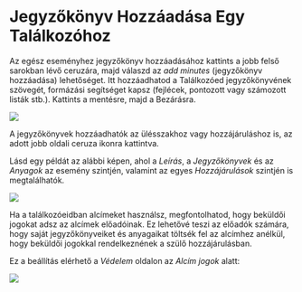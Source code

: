 # Jegyzőkönyv Hozzáadása Egy Találkozóhoz

Az egész eseményhez jegyzőkönyv hozzáadásához kattints a jobb felső sarokban lévő ceruzára, majd válaszd az _add minutes_ (jegyzőkönyv hozzáadása) lehetőséget.
Itt hozzáadhatod a Találkozóed jegyzőkönyvének szövegét, formázási segítséget kapsz (fejlécek, pontozott vagy számozott listák stb.).
Kattints a mentésre, majd a Bezárásra.

![](../assets/add-minutes-meeting.png)

A jegyzőkönyvek hozzáadhatók az ülésszakhoz vagy hozzájáruláshoz is, az adott jobb oldali ceruza ikonra kattintva.

Lásd egy példát az alábbi képen, ahol a _Leírás_, a _Jegyzőkönyvek_ és az _Anyagok_ az esemény szintjén, valamint az egyes _Hozzájárulások_ szintjén is megtalálhatók.

![](../assets/material-meeting.png)

Ha a találkozóeidban alcímeket használsz, megfontolhatod, hogy beküldői jogokat adsz az alcímek előadóinak. Ez lehetővé teszi az előadók számára, hogy saját jegyzőkönyveiket és anyagaikat töltsék fel az alcímhez anélkül, hogy beküldői jogokkal rendelkeznének a szülő hozzájárulásban.

Ez a beállítás elérhető a _Védelem_ oldalon az _Alcím jogok_ alatt:

![](../assets/meeting-subcontrib-rights.png)
